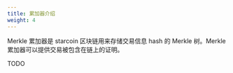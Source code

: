 ```yaml
---
title: 累加器介绍
weight: 4
---
```


Merkle 累加器是 starcoin 区块链用来存储交易信息 hash 的 Merkle 树。Merkle 累加器可以提供交易被包含在链上的证明。

<!--more-->

TODO